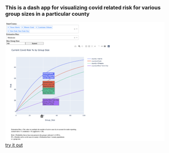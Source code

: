 ### This is a dash app for visualizing covid related risk for various group sizes in a particular county
![demo](demo/covid_app_demo.png)
[try it out](cwestnedge.pythonanywhere.com)
